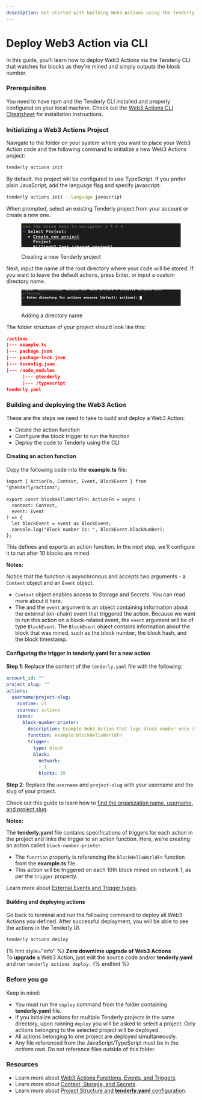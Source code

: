 ```yaml
---
description: Get started with building Web3 Actions using the Tenderly CLI step by step.
---
```


# Deploy Web3 Action via CLI

In this guide, you’ll learn how to deploy Web3 Actions via the Tenderly CLI that watches for blocks as they're mined and simply outputs the block number.&#x20;

### Prerequisites

You need to have npm and the Tenderly CLI installed and properly configured on your local machine. Check out the [Web3 Actions CLI Cheatsheet](../references/cli-cheatsheet.md) for installation instructions.

### Initializing a Web3 Actions Project

Navigate to the folder on your system where you want to place your Web3 Action code and the following command to initialize a new Web3 Actions project:

```bash
tenderly actions init
```

By default, the project will be configured to use TypeScript. If you prefer plain JavaScript, add the language flag and specify javascript:

```bash
tenderly actions init --language javascript
```

When prompted, select an existing Tenderly project from your account or create a new one.

<figure><img src="../../.gitbook/assets/Screenshot_2022-08-04_at_10.50.42 (1).png" alt="Creating a new Tenderly project"><figcaption><p>Creating a new Tenderly project</p></figcaption></figure>

Next, input the name of the root directory where your code will be stored. If you want to leave the default actions, press Enter, or input a custom directory name.

<figure><img src="../../.gitbook/assets/Screenshot_2022-08-04_at_10.51.55.png" alt="Adding a directory name"><figcaption><p>Adding a directory name</p></figcaption></figure>

The folder structure of your project should look like this:

```json
/actions
|--- example.ts
|--- package.json
|--- package-lock.json
|--- tsconfig.json
|--- /node_modules
      |--- @tenderly
      |--- /typescript
tenderly.yaml
```

### Building and deploying the Web3 Action

These are the steps we need to take to build and deploy a Web3 Action:

* Create the action function
* Configure the block trigger to run the function
* Deploy the code to Tenderly using the CLI

#### Creating an action function

Copy the following code into the **example.ts** file:

```tsx
import { ActionFn, Context, Event, BlockEvent } from "@tenderly/actions";

export const blockHelloWorldFn: ActionFn = async (
  context: Context,
  event: Event
) => {
  let blockEvent = event as BlockEvent;
  console.log("Block number is: ", blockEvent.blockNumber);
};
```

This defines and exports an action function. In the next step, we'll configure it to run after 10 blocks are mined.

**Notes:**

Notice that the function is asynchronous and accepts two arguments - a `Context` object and an `Event` object.

* `Context` object enables access to Storage and Secrets. You can read more about it here.
* The and the `event` argument is an object containing information about the external (on-chain) event that triggered the action. Because we want to run this action on a block-related event, the `event` argument will be of type `BlockEvent`. The `BlockEvent` object contains information about the block that was mined, such as the block number, the block hash, and the block timestamp.

#### Configuring the trigger in **tenderly.yaml** for a new action

**Step 1**: Replace the content of the `tenderly.yaml` file with the following:

```yaml
account_id: ""
project_slug: ""
actions:
  username/project-slug:
    runtime: v1
    sources: actions
    specs:
      block-number-printer:
        description: Example Web3 Action that logs block number once it is mined.
        function: example:blockHelloWorldFn
        trigger:
          type: block
          block:
            network:
            - 1
            blocks: 10
```

**Step 2**: Replace the `username` and `project-slug` with your username and the slug of your project.

Check out this guide to learn how to [find the organization name, username, and project slug](../../other/platform-access/how-to-find-the-project-slug-username-and-organization-name.md).

**Notes:**

The **tenderly.yaml** file contains specifications of triggers for each action in the project and links the trigger to an action function. Here, we're creating an action called `block-number-printer`.

* The `function` property is referencing the `blockHelloWorldFn` function from the **example.ts** file.
* This action will be triggered on each 10th block mined on network 1, as per the `trigger` property.

Learn more about [External Events and Trigger types](../references/action-functions-events-and-triggers.md#external-events-and-trigger-types).

#### Building and deploying actions

Go back to terminal and run the following command to deploy all Web3 Actions you defined. After successful deployment, you will be able to see the actions in the Tenderly UI.

```bash
tenderly actions deploy
```

{% hint style="info" %}
**Zero downtime upgrade of Web3 Actions**\
To **upgrade** a Web3 Action, just edit the source code and/or **tenderly.yaml** and run `tenderly actions deploy.`
{% endhint %}

### Before you go

Keep in mind:

* You must run the `deploy` command from the folder containing **tenderly.yaml** file.
* If you initialize actions for multiple Tenderly projects in the same directory, upon running `deploy` you will be asked to select a project. Only actions belonging to the selected project will be deployed.
* All actions belonging to one project are deployed simultaneously.
* Any file referenced from the JavaScript/TypeScript must be in the _actions root_. Do not reference files outside of this folder.

### Resources

* Learn more about [Web3 Actions Functions, Events, and Triggers](../references/action-functions-events-and-triggers.md).
* Learn more about [Context, Storage, and Secrets](../references/context-storage-and-secrets.md).
* Learn more about [Project Structure and **tenderly.yaml** configuration](../references/project-structure.md).
